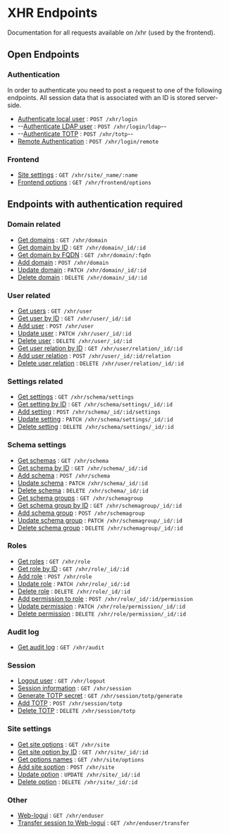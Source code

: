 # XHR Endpoints

Documentation for all requests available on /xhr (used by the frontend).

## Open Endpoints

### Authentication

In order to authenticate you need to post a request to one of the following endpoints.
All session data that is associated with an ID is stored server-side.

- [Authenticate local user](/docs/xhr/authentication.md#authlocal) : `POST /xhr/login`
- --[Authenticate LDAP user](/docs/xhr/authentication.md#authldap) : `POST /xhr/login/ldap`--
- --[Authenticate TOTP](/docs/xhr/authentication.md#authtotp) : `POST /xhr/totp`--
- [Remote Authentication](/docs/xhr/authentication.md#authremote) : `POST /xhr/login/remote`

### Frontend

- [Site settings](/docs/xhr/frontend.md#sitesetting) : `GET /xhr/site/_name/:name`
- [Frontend options](/docs/xhr/frontend.md#options) : `GET /xhr/frontend/options`

## Endpoints with authentication required

### Domain related

- [Get domains](/docs/xhr/domain.md#getdomains) : `GET /xhr/domain`
- [Get domain by ID](/docs/xhr/domain.md#getdomainbyid) : `GET /xhr/domain/_id/:id`
- [Get domain by FQDN](/docs/xhr/domain.md#getdomainbyfqdn) : `GET /xhr/domain/:fqdn`
- [Add domain](/docs/xhr/domain.md#adddomain) : `POST /xhr/domain`
- [Update domain](/docs/xhr/domain.md#updatedomain) : `PATCH /xhr/domain/_id/:id`
- [Delete domain](/docs/xhr/domain.md#deletedomain) : `DELETE /xhr/domain/_id/:id`

### User related

- [Get users](/docs/xhr/user.md#getusers) : `GET /xhr/user`
- [Get user by ID](/docs/xhr/user.md#getuserbyid) : `GET /xhr/user/_id/:id`
- [Add user](/docs/xhr/user.md#adduser) : `POST /xhr/user`
- [Update user](/docs/xhr/user.md#updateuser) : `PATCH /xhr/user/_id/:id`
- [Delete user](/docs/xhr/user.md#deleteuser) : `DELETE /xhr/user/_id/:id`
- [Get user relation by ID](/docs/xhr/user.md#getrelation) : `GET /xhr/user/relation/_id/:id`
- [Add user relation](/docs/xhr/user.md#addrelation) : `POST /xhr/user/_id/:id/relation`
- [Delete user relation](/docs/xhr/user.md#deleterelation) : `DELETE /xhr/user/relation/_id/:id`

### Settings related

- [Get settings](/docs/xhr/settings.md#getsettings) : `GET /xhr/schema/settings`
- [Get setting by ID](/docs/xhr/settings.md#getsettingbyid) : `GET /xhr/schema/settings/_id/:id`
- [Add setting](/docs/xhr/settings.md#addsetting) : `POST /xhr/schema/_id/:id/settings`
- [Update setting](/docs/xhr/settings.md#updatesetting) : `PATCH /xhr/schema/settings/_id/:id`
- [Delete setting](/docs/xhr/settings.md#deletesetting) : `DELETE /xhr/schema/settings/_id/:id`

### Schema settings

- [Get schemas](/docs/xhr/schema.md#getschemas) : `GET /xhr/schema`
- [Get schema by ID](/docs/xhr/schema.md#getschemabyid) : `GET /xhr/schema/_id/:id`
- [Add schema](/docs/xhr/schema.md#addschema) : `POST /xhr/schema`
- [Update schema](/docs/xhr/schema.md#updateschema) : `PATCH /xhr/schema/_id/:id`
- [Delete schema](/docs/xhr/schema.md#deleteschema) : `DELETE /xhr/schema/_id/:id`
- [Get schema groups](/docs/xhr/schema.md#getgroups) : `GET /xhr/schemagroup`
- [Get schema group by ID](/docs/xhr/schema.md#getgroupbyid) : `GET /xhr/schemagroup/_id/:id`
- [Add schema group](/docs/xhr/schema.md#addgroup) : `POST /xhr/schemagroup`
- [Update schema group](/docs/xhr/schema.md#updategroup) : `PATCH /xhr/schemagroup/_id/:id`
- [Delete schema group](/docs/xhr/schema.md#deletegroup) : `DELETE /xhr/schemagroup/_id/:id`

### Roles

- [Get roles](/docs/xhr/role.md#getroles) : `GET /xhr/role`
- [Get role by ID](/docs/xhr/role.md#getrolebyid) : `GET /xhr/role/_id/:id`
- [Add role](/docs/xhr/role.md#addrole) : `POST /xhr/role`
- [Update role](/docs/xhr/role.md#updaterole) : `PATCH /xhr/role/_id/:id`
- [Delete role](/docs/xhr/role.md#deleterole) : `DELETE /xhr/role/_id/:id`
- [Add permission to role](/docs/xhr/role.md#addpermission) : `POST /xhr/role/_id/:id/permission`
- [Update permission](/docs/xhr/role.md#updatepermission) : `PATCH /xhr/role/permission/_id/:id`
- [Delete permission](/docs/xhr/role.md#deletepermission) : `DELETE /xhr/role/permission/_id/:id`

### Audit log

- [Get audit log](/docs/xhr/audit.md#getaudit) : `GET /xhr/audit`

### Session

- [Logout user](/docs/xhr/session.md#logout) : `GET /xhr/logout`
- [Session information](/docs/xhr/session.md#info) : `GET /xhr/session`
- [Generate TOTP secret](/docs/xhr/session.md#generatetotp) : `GET /xhr/session/totp/generate`
- [Add TOTP](/docs/xhr/session.md#addtotp) : `POST /xhr/session/totp`
- [Delete TOTP](/docs/xhr/session.md#deletetotp) : `DELETE /xhr/session/totp`

### Site settings

- [Get site options](/docs/xhr/site.md#getsiteoptions) : `GET /xhr/site`
- [Get site option by ID](/docs/xhr/site.md#getoptionbyid) : `GET /xhr/site/_id/:id`
- [Get options names](/docs/xhr/site.md#getoptions) : `GET /xhr/site/options`
- [Add site soption](/docs/xhr/site.md#addoption) : `POST /xhr/site`
- [Update option](/docs/xhr/site.md#updateoption) : `UPDATE /xhr/site/_id/:id`
- [Delete option](/docs/xhr/site.md#deleteoption) : `DELETE /xhr/site/_id/:id`

### Other

- [Web-logui](/docs/xhr/integrations.md#weblogui) : `GET /xhr/enduser`
- [Transfer session to Web-logui](/docs/xhr/integrations.md#webloguitransfer) : `GET /xhr/enduser/transfer`
